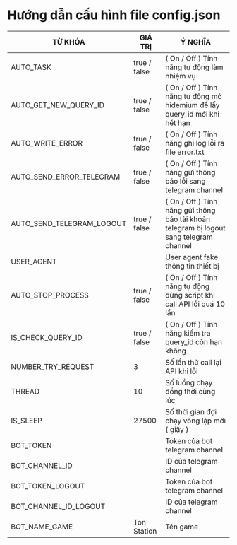 # Hướng dẫn cấu hình file config.json
| TỪ KHÓA   | GIÁ TRỊ      | Ý NGHĨA                                                                    |
|-----------|--------------|----------------------------------------------------------------------------|
| AUTO_TASK | true / false | ( On / Off ) Tính năng tự động làm nhiệm vụ                                |
| AUTO_GET_NEW_QUERY_ID | true / false | ( On / Off ) Tính năng tự động mở hidemium để lấy query_id mới khi hết hạn              |
| AUTO_WRITE_ERROR | true / false | ( On / Off ) Tính năng ghi log lỗi ra file error.txt                                    |
| AUTO_SEND_ERROR_TELEGRAM | true / false | ( On / Off ) Tính năng gửi thông báo lỗi sang telegram channel                          |
| AUTO_SEND_TELEGRAM_LOGOUT | true / false | ( On / Off ) Tính năng gửi thông báo tài khoản telegram bị logout sang telegram channel |
| USER_AGENT |  | User agent fake thông tin thiết bị                                                      |
| AUTO_STOP_PROCESS | true / false | ( On / Off ) Tính năng tự động dừng script khi call API lỗi quá 10 lần                  |
| IS_CHECK_QUERY_ID | true / false | ( On / Off ) Tính năng kiểm tra query_id còn hạn không                                  |
| NUMBER_TRY_REQUEST | 3            | Số lần thử call lại API khi lỗi                                                         |
| THREAD | 10           | Số luồng chạy đồng thời cùng lúc                                                        |
| IS_SLEEP | 27500        | Số thời gian đợi chạy vòng lặp mới ( giây )                                             |
| BOT_TOKEN |              | Token của bot telegram channel                                                          |
| BOT_CHANNEL_ID |              | ID của telegram channel                                                                 |
| BOT_TOKEN_LOGOUT |              | Token của bot telegram channel                                                          |
| BOT_CHANNEL_ID_LOGOUT |              | ID của telegram channel                                                                 |
| BOT_NAME_GAME | Ton Station  | Tên game                                                                   |
